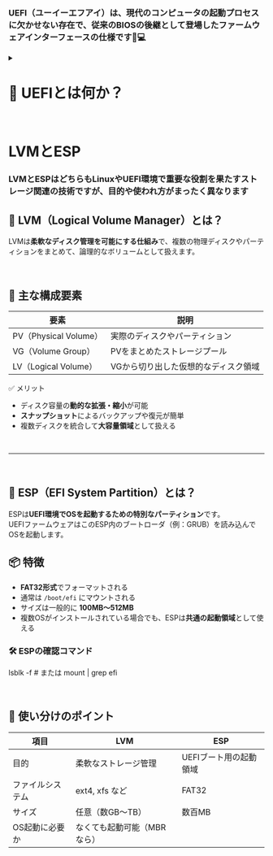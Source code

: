 ### UEFI（ユーイーエフアイ）は、現代のコンピュータの起動プロセスに欠かせない存在で、従来のBIOSの後継として登場した**ファームウェアインターフェースの仕様**です🧠💻

<details>
<summary>

# 🧭 UEFIとは何か？

</summary>

-   **Unified Extensible Firmware Interface** の略で、「統合拡張ファームウェアインターフェース」と訳されます
-   コンピュータの電源を入れた直後に、**ハードウェアとOSの橋渡し**をする役割を持ちます
-   従来のBIOSよりも**柔軟性・拡張性・セキュリティ**が高く、GUI操作やネットワーク起動にも対応

## 🔍 BIOSとの違い（比較表）

| 項目 | BIOS | UEFI |
|----------------|----------------|-----------------|
| 起動形式 | MBR（マスターブートレコード）| GPT（GUIDパーティションテーブル）|
| 最大ディスク容量 | 約2TB | 約9.4ZB（ゼタバイト）|
| パーティション数 | 最大4個 | 最大128個 |
| セキュリティ | なし | セキュアブート対応 | 
| 操作性 | キーボードのみ | マウス・GUI対応 |
| 拡張性 | 低い | 高い（ドライバ追加やネットワーク起動など）|

【参考】[UEFIの詳細解説記事](https://probsolvingnow.com/archives/10912)

<br>

-----------------

<br>

## ⚙️ UEFIの主な機能

-   **セキュアブート**：信頼されたOSのみを起動させることで、マルウェアの侵入を防止
-   **GUI設定画面**：マウス操作が可能で、視覚的に設定変更ができる
-   **ネットワークブート**：PXEなどを使って、OSをネットワーク経由で起動可能
-   **ドライバの柔軟な追加**：UEFIドライバを読み込んで機能を拡張できる

## 🛠 Linuxとの関係

-   LinuxはUEFI環境でも問題なく動作可能
-   起動時には `GRUB2` がUEFIに対応しており、`EFI System Partition` にブートローダを配置
-   EFIパーティションは通常 `/boot/efi` にマウントされ、`vmlinuz` や `initrd` などのカーネル関連ファイルと連携

</details>

<br>


# LVMとESP

### LVMとESPはどちらもLinuxやUEFI環境で重要な役割を果たすストレージ関連の技術ですが、目的や使われ方がまったく異なります


## 🧰 LVM（Logical Volume Manager）とは？

LVMは**柔軟なディスク管理を可能にする仕組み**で、複数の物理ディスクやパーティションをまとめて、論理的なボリュームとして扱えます。

<br>

## 🔧 主な構成要素

| 要素 | 説明 |
|---------------|----------|
| PV（Physical Volume）| 実際のディスクやパーティション |
| VG（Volume Group）| PVをまとめたストレージプール |
| LV（Logical Volume）| VGから切り出した仮想的なディスク領域 |

✅ メリット

-   ディスク容量の**動的な拡張・縮小**が可能
-   **スナップショット**によるバックアップや復元が簡単
-   複数ディスクを統合して**大容量領域**として扱える


<br>

-------------------

<br>

## 🧭 ESP（EFI System Partition）とは？

ESPは**UEFI環境でOSを起動するための特別なパーティション**です。  
UEFIファームウェアはこのESP内のブートローダ（例：GRUB）を読み込んでOSを起動します。

## 📦 特徴

-   **FAT32形式**でフォーマットされる
-   通常は `/boot/efi` にマウントされる
-   サイズは一般的に **100MB〜512MB**
-   複数OSがインストールされている場合でも、ESPは**共通の起動領域**として使える

### 🛠 ESPの確認コマンド

lsblk -f # または mount | grep efi

<br>

## 🧠 使い分けのポイント

| 項目 | LVM | ESP |
|-----------------|----------------|---------------|
| 目的 | 柔軟なストレージ管理 | UEFIブート用の起動領域 |
| ファイルシステム | ext4, xfs など | FAT32 |
| サイズ | 任意（数GB〜TB）| 数百MB |
| OS起動に必要か | なくても起動可能（MBRなら）|| UEFIでは必須 |
